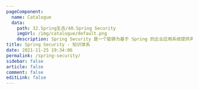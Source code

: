 ```yaml
---
pageComponent: 
  name: Catalogue
  data: 
    path: 32.Spring生态/40.Spring Security
    imgUrl: /img/catalogue/default.png
    description: Spring Security 是一个能够为基于 Spring 的企业应用系统提供声明式的安全访问控制解决方案的安全框架。
title: Spring Security - 知识体系
date: 2021-11-25 19:34:06
permalink: /spring-security/
sidebar: false
article: false
comment: false
editLink: false
---
```


